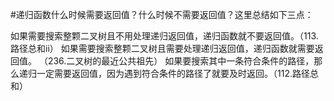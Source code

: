 #递归函数什么时候需要返回值？什么时候不需要返回值？这里总结如下三点：

如果需要搜索整颗二叉树且不用处理递归返回值，递归函数就不要返回值。（113.路径总和ii）
如果需要搜索整颗二叉树且需要处理递归返回值，递归函数就需要返回值。 （236.二叉树的最近公共祖先）
如果要搜索其中一条符合条件的路径，那么递归一定需要返回值，因为遇到符合条件的路径了就要及时返回。（112.路径总和）
